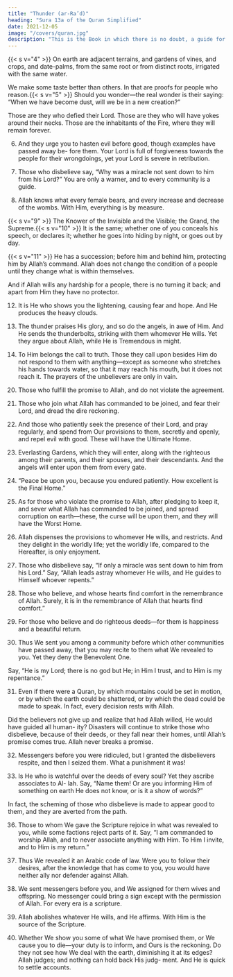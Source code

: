 ```yaml
---
title: "Thunder (ar-Ra’d)"
heading: "Sura 13a of the Quran Simplified"
date: 2021-12-05
image: "/covers/quran.jpg"
description: "This is the Book in which there is no doubt, a guide for the righteous."
---
```



<!-- 1. Alif, Lam, Meem, Ra. These are the signs of
the Scripture. What is revealed to you from
your Lord is the truth, but most people do not
believe.{{< s v="2" >}}  Allah is He who raised the heavens without
pillars that you can see, and then settled on
the Throne. And He regulated the sun and
the moon, each running for a specified pe-
riod. He manages all affairs, and He explains
the signs, that you may be certain of the meet-
ing with your Lord.{{< s v="3" >}}  And it is He who spread the earth, and
placed in it mountains and rivers. And He
placed in it two kinds of every fruit. He causes
the night to overlap the day. In that are signs
for people who reflect. -->


{{< s v="4" >}}  On earth are adjacent terrains, and gardens of vines, and crops, and date-palms, from the
same root or from distinct roots, irrigated with the same water. 

We make some taste better than others. In that are proofs for people who reason.{{< s v="5" >}}  Should you wonder—the real wonder is their saying: “When we have become dust, will we be in a new creation?” 

Those are they who defied their Lord. Those are they who will have yokes around their necks. Those are
the inhabitants of the Fire, where they will remain forever.

6. And they urge you to hasten evil before good, though examples have passed away be-
fore them. Your Lord is full of forgiveness towards the people for their wrongdoings, yet
your Lord is severe in retribution. 

7. Those who disbelieve say, “Why was a miracle not sent down to him from his Lord?”
You are only a warner, and to every community is a guide.

8. Allah knows what every female bears, and every increase and decrease of the wombs.
With Him, everything is by measure.

{{< s v="9" >}}  The Knower of the Invisible and the Visible; the Grand, the Supreme.{{< s v="10" >}}  It is the same; whether one of you conceals his speech, or declares it; whether he goes into hiding by night, or goes out by day.

{{< s v="11" >}}  He has a succession; before him and behind him, protecting him by Allah’s command.
Allah does not change the condition of a people until they change what is within themselves. 

And if Allah wills any hardship for a people, there is no turning it back; and apart from Him they have no protector.

12. It is He who shows you the lightening, causing fear and hope. And He produces the heavy clouds.

13. The thunder praises His glory, and so do the angels, in awe of Him. And He sends the
thunderbolts, striking with them whomever He wills. Yet they argue about Allah, while He is Tremendous in might.

14. To Him belongs the call to truth. Those they call upon besides Him do not respond to
them with anything—except as someone who stretches his hands towards water, so that it may reach his mouth, but it does not reach it.
The prayers of the unbelievers are only in vain.

<!-- {{< s v="15" >}} To Allah prostrates everyone in the heavens and the earth, willingly or unwillingly, as do their shadows, in the morning and in the evening.

{{< s v="16" >}} Say, “Who is the Lord of the heavens and the earth?” Say, “Allah.” Say, “Have you taken besides Him protectors, who have no power to profit or harm even themselves?” Say, “Are the blind and the seeing equal? 

Or are darkness and light equal? Or have they assigned to Allah associates, who created the likes of His creation, so that the creations seemed to them alike? Say, “Allah is the Creator of all things, and He is The One, the Irresistible.”


{{< s v="17" >}} He sends down water from the sky, and riverbeds flow according to their capacity. The current carries swelling froth. And from what they heat in fire of ornaments or utensils comes a similar froth. Thus Allah exemplifies truth and falsehood. As for the froth, it is swept away, but what benefits the people remains in the ground. Thus Allah presents the
analogies.

18. For those who respond to their Lord is the best. But as for those who do not respond to
Him, even if they possessed everything on earth, and twice as much, they could not redeem themselves with it. 

Those will have the worst reckoning; and their home is Hell—a
miserable destination.

19. Is he who knows that what was revealed to your from your Lord is the truth, like him
who is blind? Only those who reason will remember. -->

20. Those who fulfill the promise to Allah, and do not violate the agreement.

21. Those who join what Allah has commanded to be joined, and fear their Lord, and dread the dire reckoning.

22. And those who patiently seek the presence of their Lord, and pray regularly, and spend
from Our provisions to them, secretly and openly, and repel evil with good. These will
have the Ultimate Home.

23. Everlasting Gardens, which they will enter, along with the righteous among their parents, and their spouses, and their descendants. And the angels will enter upon them from every gate.

24. “Peace be upon you, because you endured patiently. How excellent is the Final Home.”
25. As for those who violate the promise to Allah, after pledging to keep it, and sever what
Allah has commanded to be joined, and spread corruption on earth—these, the curse
will be upon them, and they will have the Worst Home.

26. Allah dispenses the provisions to whomever He wills, and restricts. And they delight
in the worldly life; yet the worldly life, compared to the Hereafter, is only enjoyment.

27. Those who disbelieve say, “If only a miracle was sent down to him from his Lord.” Say,
“Allah leads astray whomever He wills, and He guides to Himself whoever repents.”

28. Those who believe, and whose hearts find comfort in the remembrance of Allah. Surely,
it is in the remembrance of Allah that hearts find comfort.”

29. For those who believe and do righteous deeds—for them is happiness and a beautiful return.

30. Thus We sent you among a community before which other communities have passed
away, that you may recite to them what We revealed to you. Yet they deny the Benevolent
One. 

Say, “He is my Lord; there is no god but He; in Him I trust, and to Him is my repentance.”
 
31. Even if there were a Quran, by which mountains could be set in motion, or by
which the earth could be shattered, or by which the dead could be made to speak. In
fact, every decision rests with Allah. 

Did the believers not give up and realize that had Allah willed, He would have guided all human-
ity? Disasters will continue to strike those who disbelieve, because of their deeds, or they fall near their homes, until Allah’s
promise comes true. Allah never breaks a promise.

32. Messengers before you were ridiculed, but I granted the disbelievers respite, and then I
seized them. What a punishment it was!

33. Is He who is watchful over the deeds of every soul? Yet they ascribe associates to Al-
lah. Say, “Name them! Or are you informing Him of something on earth He does not
know, or is it a show of words?” 

In fact, the scheming of those who disbelieve is made to
appear good to them, and they are averted from the path.

<!-- 34. There is for them torment in the worldly life, but the torment of the Hereafter is harsher. And they have no defender against Allah.

35. The likeness of the Garden promised to the righteous: rivers flowing beneath it; its food is perpetual, and so is its shade. Such is the sequel for those who guard against evil, but the sequel of the disbelievers is the Fire. -->

36. Those to whom We gave the Scripture rejoice in what was revealed to you, while some factions reject parts of it. Say, “I am commanded to worship Allah, and to never associate anything with Him. To Him I invite, and to Him is my return.”

37. Thus We revealed it an Arabic code of law. Were you to follow their desires, after the knowledge that has come to you, you would have neither ally nor defender against Allah.

38. We sent messengers before you, and We assigned for them wives and offspring. No messenger could bring a sign except with the permission of Allah. For every era is a scripture.

39. Allah abolishes whatever He wills, and He affirms. With Him is the source of the Scripture.

40. Whether We show you some of what We have promised them, or We cause you to die—your duty is to inform, and Ours is the reckoning.
Do they not see how We deal with the earth, diminishing it at its edges? Allah judges; and nothing can hold back His judg-
ment. And He is quick to settle accounts.

<!-- 42. Those before them planned, but the entire plan is up to Allah. He knows what every soul
earns. Those who disbelieve will know to whom the Ultimate Home is. 

43. Those who disbelieve say, “You are not a messenger.” Say, “Allah is a sufficient witness between me and you, and whoever has knowledge of the Scripture.”
 -->
